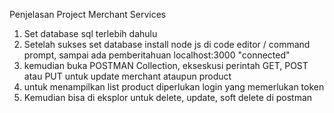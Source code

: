 Penjelasan Project Merchant Services

1. Set database sql terlebih dahulu
2. Setelah sukses set database install node js di code editor / command prompt, sampai ada pemberitahuan localhost:3000 "connected"
3. kemudian buka POSTMAN Collection, ekseskusi perintah GET, POST atau PUT untuk update merchant ataupun product
4. untuk menampilkan list product diperlukan login yang memerlukan token
5. Kemudian bisa di eksplor untuk delete, update, soft delete di postman